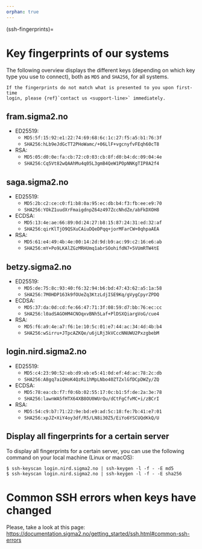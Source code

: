 ```yaml
---
orphan: true
---
```


(ssh-fingerprints)=

# Key fingerprints of our systems

The following overview displays the different keys (depending on which key type
you use to connect), both as `MD5` and `SHA256`, for all systems.

```{warning}
If the fingerprints do not match what is presented to you upon first-time
login, please {ref}`contact us <support-line>` immediately.
```


## fram.sigma2.no

- ED25519:
  - `MD5:5f:15:92:e1:22:74:69:68:6c:1c:27:f5:a5:b1:76:3f`
  - `SHA256:hLb9eJdGcTT2PHoWamc/+06LlF+vgcnyfvFEqh60cT8`
- RSA:
  - `MD5:05:d0:0e:fa:cb:72:c0:03:cb:8f:d0:b4:dc:09:04:4e`
  - `SHA256:Cq5Vt82wQAAhMu4q05L3gmB4QeW1POpNNKgTIP8A2f4`

## saga.sigma2.no

- ED25519:
  - `MD5:2b:c2:ce:c0:f1:b8:0a:95:ec:db:b4:f3:fb:ee:e9:70`
  - `SHA256:YOkZ1uudXrFmaigdnpZ64z497ZccNhdZe/abFkDXOH8`
- ECDSA:
  - `MD5:13:4e:ae:66:89:0d:24:27:b8:15:87:24:31:ed:32:af`
  - `SHA256:qirKlTjO9QSXuCAiuDQeDPqq+jorMFarCW+0qhpaAEA`
- RSA:
  - `MD5:61:e4:49:4b:4e:00:14:2d:9d:b9:ac:99:c2:16:e6:ab`
  - `SHA256:mY+Po9LKAlZGzMRHUmq1abrSOohifdN7+5VUmRTW4tE`


## betzy.sigma2.no

- ED25519:
  - `MD5:de:75:8c:93:40:f6:32:94:b6:bd:47:43:62:a5:1a:58`
  - `SHA256:7M0HDP163k9fOUeZq3KtzLdjISE9Kq/gVygCpyrZPDQ`
- ECDSA:
  - `MD5:37:da:0d:cd:fe:66:47:71:3f:08:59:d7:bb:76:ec:cc`
  - `SHA256:l0adSAGOHM4CNOqxvBNh5Laf+PlDSXQiargVoG/cue4`
- RSA:
  - `MD5:f6:a9:4e:a7:f6:1e:10:5c:01:e7:44:ac:34:4d:4b:b4`
  - `SHA256:wSirru+JTpcAZKQe/u6jLRj3kVCccNNUWU2PxzgbebM`


## login.nird.sigma2.no

- ED25519:
  - `MD5:c4:23:90:52:eb:d9:eb:e5:41:0d:ef:4d:ac:78:2c:db`
  - `SHA256:A8gq7aiQHoK4QzRi1hMpLNbo40ZTZxlGfDCpDWZy/ZQ`
- ECDSA:
  - `MD5:78:ea:cb:f7:f0:6b:02:55:17:0c:b1:5f:de:2a:3e:78`
  - `SHA256:lawnWA5fHTX64XB8OU0WUrQu/dCtFgCfvMC+i/zBCrI`
- RSA:
  - `MD5:54:c9:b7:71:22:9e:bd:e9:ad:5c:18:fe:7b:41:e7:01`
  - `SHA256:xpJZ+XiY4oy3df/R5/LN8i30Z5/EiYo6YSCUQdKkQ/U`


## Display all fingerprints for a certain server

To display all fingerprints for a certain server, you can use the following
command on your local machine (Linux or macOS):

```console
$ ssh-keyscan login.nird.sigma2.no | ssh-keygen -l -f - -E md5
$ ssh-keyscan login.nird.sigma2.no | ssh-keygen -l -f - -E sha256
```

# Common SSH errors when keys have changed

Please, take a look at this page: https://documentation.sigma2.no/getting_started/ssh.html#common-ssh-errors
